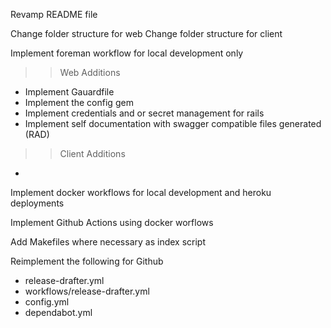 Revamp README file

Change folder structure for web
Change folder structure for client

Implement foreman workflow for local development only

>> Web Additions

- Implement Gauardfile
- Implement the config gem
- Implement credentials and or secret management for rails
- Implement self documentation with swagger compatible files generated (RAD)

>> Client Additions

- 

Implement docker workflows for local development and heroku deployments

Implement Github Actions using docker worflows

Add Makefiles where necessary as index script

Reimplement the following for Github
* release-drafter.yml
* workflows/release-drafter.yml
* config.yml
* dependabot.yml
